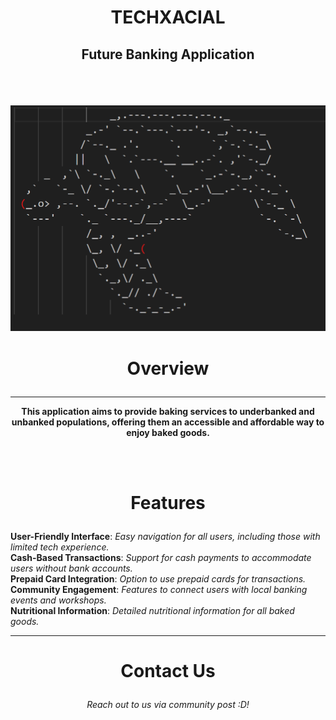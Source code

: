 # <p align="Center"> TECHXACIAL </p>
## <p align="Center"> Future Banking Application </p>
<br> <br>


![screenshot](Turtle.png)



# <p align="Center"> Overview </p>
-----------------------------------------------------------------------------------------------------------------------------
<b> <p align="Center"> This application aims to provide baking services to underbanked and unbanked populations, offering them an accessible and affordable way to enjoy baked goods. </p></b> <br><br>

# <p align="Center"> Features </p>
<b>
User-Friendly Interface</b>: <i> Easy navigation for all users, including those with limited tech experience.</i>
<br>
<b>
Cash-Based Transactions</b>: <i> Support for cash payments to accommodate users without bank accounts. </i>
<br>
<b>
Prepaid Card Integration</b>: <i> Option to use prepaid cards for transactions. </i>
<br>
<b>
Community Engagement</b>: <i> Features to connect users with local banking events and workshops. </i>
<br>
<b>
Nutritional Information</b>: <i> Detailed nutritional information for all baked goods. </i>
<br>
</b>

-----------------------------------------------------------------------------------------------------------------------------

# <p align="Center"> Contact Us </p>
<p align="Center">
<i> Reach out to us via community post :D! </i>
</p>